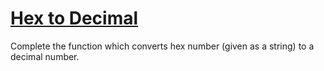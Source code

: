 # [Hex to Decimal](https://www.codewars.com/kata/hex-to-decimal "57a4d500e298a7952100035d")

Complete the function which converts hex number (given as a string) to a decimal number.